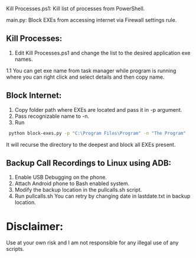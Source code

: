 Kill Processes.ps1: Kill list of processes from PowerShell.

main.py: Block EXEs from accessing internet via Firewall settings rule.

## Kill Processes:
1. Edit Kill Processes.ps1 and change the list to the desired application exe names.

1.1 You can get exe name from task manager while program is running where you can
right click and select details and then copy name.

## Block Internet:
1. Copy folder path where EXEs are located and pass it in -p argument.
2. Pass recognizable name to -n.
3. Run
```bash
 python block-exes.py -p "C:\Program Files\Program" -n "The Program"
``` 

It will recurse the directory to the deepest and block all EXEs present.

## Backup Call Recordings to Linux using ADB:
1. Enable USB Debugging on the phone.
2. Attach Android phone to Bash enabled system.
3. Modify the backup location in the pullcalls.sh script.
4. Run pullcalls.sh
You can retry by changing date in lastdate.txt in backup location.

# Disclaimer: 
Use at your own risk and I am not responsible for any illegal use of any scripts.
